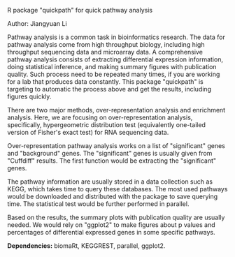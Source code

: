 R package "quickpath" for quick pathway analysis

Author: Jiangyuan Li

Pathway analysis is a common task in bioinformatics research. The data for pathway analysis come from high throughput biology, including high throughput sequencing data and microarray data. A comprehensive pathway analysis consists of extracting differential expression information, doing statistical inference, and making summary figures with publication quality. Such process need to be repeated many times, if you are working for a lab that produces data constantly. This package "quickpath" is targeting to automatic the process above and get the results, including figures quickly.

There are two major methods, over-representation analysis and enrichment analysis. Here, we are focusing on over-representation analysis, specifically, hypergeometric distribution test (equivalently one-tailed version of Fisher's exact test) for RNA sequencing data.

Over-representation pathway analysis works on a list of "significant" genes and "background" genes. The "significant" genes is usually given from "Cuffdiff" results. The first function would be extracting the "significant" genes.

The pathway information are usually stored in a data collection such as KEGG, which takes time to query these databases. The most used pathways would be downloaded and distributed with the package to save querying time. The statistical test would be further performed in parallel.

Based on the results, the summary plots with publication quality are usually needed. We would rely on "ggplot2" to make figures about p values and percentages of differential expressed genes in some specific pathways.

**Dependencies:** biomaRt, KEGGREST, parallel, ggplot2.
